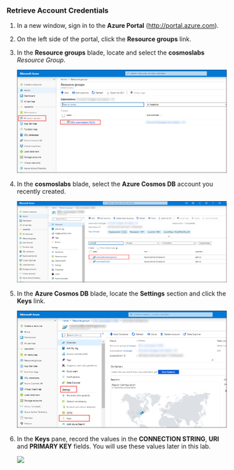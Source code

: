 ### Retrieve Account Credentials

1. In a new window, sign in to the **Azure Portal** (<http://portal.azure.com>).

1. On the left side of the portal, click the **Resource groups** link.

1. In the **Resource groups** blade, locate and select the **cosmoslabs** *Resource Group*.

    <img src="images/02-lab_resource_group.jpg"/><br/>

1. In the **cosmoslabs** blade, select the **Azure Cosmos DB** account you recently created.

    <img src="images/02-cosmos_resource.jpg"/><br/>

1. In the **Azure Cosmos DB** blade, locate the **Settings** section and click the **Keys** link.

    <img src="images/02-keys_pane.jpg"/><br/>

1. In the **Keys** pane, record the values in the **CONNECTION STRING**, **URI** and **PRIMARY KEY** fields. You will use these values later in this lab.

    <img src="images/media/02-keys.jpg"/><br/>
